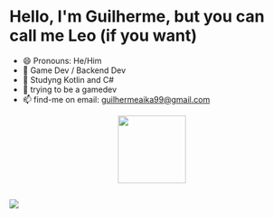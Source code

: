 # Hello, I'm Guilherme, but you can call me Leo (if you want)

- 😄 Pronouns: He/Him
- 🔭 Game Dev / Backend Dev
- 🌱 Studyng Kotlin and C#
- 👾 trying to be a gamedev  
- 📫 find-me on email: guilhermeaika99@gmail.com




<div align="center">
  <a href="https://github.com/gleocadi0">
  <img height="120em" src="https://github-readme-stats.vercel.app/api?username=le0cadio&show_icons=false&theme=dark&include_all_commits=true&count_private=true"/>
</div>
  
  ##
  
  <a href = "mailto:guilhermeaika99@gmail.com"><img src="https://img.shields.io/badge/-Gmail-%23333?style=for-the-badge&logo=gmail&logoColor=white" target="_blank"></a>
